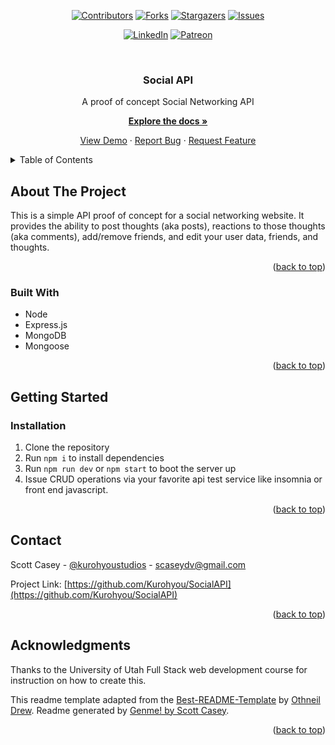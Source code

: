<div id="top"></div>
<span align="center">

[![Contributors][contributors-shield]][contributors-url] [![Forks][forks-shield]][forks-url] [![Stargazers][stars-shield]][stars-url] [![Issues][issues-shield]][issues-url] 

</span>
<span align="center">

[![LinkedIn][linkedin-shield]][linkedin-url] [![Patreon][patreon-shield]][patreon-url]

</span>
<!-- PROJECT LOGO -->
<br />
<div align="center">
<h3 align="center">Social API</h3>
<p align="center">

A proof of concept Social Networking API


<a href="https://github.com/Kurohyou/SocialAPI"><strong>Explore the docs »</strong></a>


<a href="./assets/videos/Social_API_Demo.mp4">View Demo</a> · <a href="https://github.com/Kurohyou/SocialAPI/issues">Report Bug</a> · <a href="https://github.com/Kurohyou/SocialAPI/issues">Request Feature</a>
</p>
</div>
<!-- TABLE OF CONTENTS -->
<details>
<summary>Table of Contents</summary>
<ol>
<li>
<a href="#about-the-project">About The Project</a>
<ul>
<li><a href="#built-with">Built With</a></li>
</ul>
</li>
<li>
<a href="#getting-started">Getting Started</a>
<ul>
<li><a href="#installation">Installation</a></li>
</ul>
</li>
<li><a href="#contact">Contact</a></li>
<li><a href="#acknowledgments">Acknowledgments</a></li>
</ol>
</details>
<!-- ABOUT THE PROJECT -->

## About The Project
This is a simple API proof of concept for a social networking website. It provides the ability to post thoughts (aka posts), reactions to those thoughts (aka comments), add/remove friends, and edit your user data, friends, and thoughts.
<p align="right">(<a href="#top">back to top</a>)</p>

### Built With
- Node
- Express.js
- MongoDB
- Mongoose
<p align="right">(<a href="#top">back to top</a>)</p>
<!-- GETTING STARTED -->

## Getting Started
### Installation

1. Clone the repository
2. Run `npm i` to install dependencies
3. Run `npm run dev` or `npm start` to boot the server up
4. Issue CRUD operations via your favorite api test service like insomnia or front end javascript.
<p align="right">(<a href="#top">back to top</a>)</p>
<!-- CONTACT -->

## Contact

Scott Casey - [@kurohyoustudios](https://twitter.com/kurohyoustudios) - scaseydv@gmail.com


Project Link: [https://github.com/Kurohyou/SocialAPI](https://github.com/Kurohyou/SocialAPI)
<p align="right">(<a href="#top">back to top</a>)</p>
<!-- ACKNOWLEDGMENTS -->

## Acknowledgments

Thanks to the University of Utah Full Stack web development course for instruction on how to create this.

This readme template adapted from the [Best-README-Template](https://github.com/othneildrew/Best-README-Template/blob/master/BLANK_README.md) by [Othneil Drew](https://github.com/othneildrew). Readme generated by [Genme! by Scott Casey](https://github.com/Kurohyou/genme-SC).

<p align="right">(<a href="#top">back to top</a>)</p>
<!-- MARKDOWN LINKS & IMAGES -->
<!-- https://www.markdownguide.org/basic-syntax/#reference-style-links -->

[contributors-shield]: https://img.shields.io/github/contributors/Kurohyou/SocialAPI.svg?style=flat
[contributors-url]: https://github.com/Kurohyou/SocialAPI/graphs/contributors
[forks-shield]: https://img.shields.io/github/forks/Kurohyou/SocialAPI.svg?style=flat
[forks-url]: https://github.com/Kurohyou/SocialAPI/network/members
[stars-shield]: https://img.shields.io/github/stars/Kurohyou/SocialAPI.svg?style=flat
[stars-url]: https://github.com/Kurohyou/SocialAPI/stargazers
[issues-shield]: https://img.shields.io/github/issues/Kurohyou/SocialAPI.svg?style=flat
[issues-url]: https://github.com/Kurohyou/SocialAPI/issues
[linkedin-shield]: https://img.shields.io/badge/-LinkedIn-black.svg?style=flat&logo=linkedin&colorB=555
[linkedin-url]: https://linkedin.com/in/scott-casey-20210398
[patreon-shield]: https://img.shields.io/endpoint.svg?url=https%3A%2F%2Fshieldsio-patreon.vercel.app%2Fapi%3Fusername%3Dkurohyoustudios%26type%3Dpatrons&style=flat
[patreon-url]: https://patreon.com/kurohyoustudios